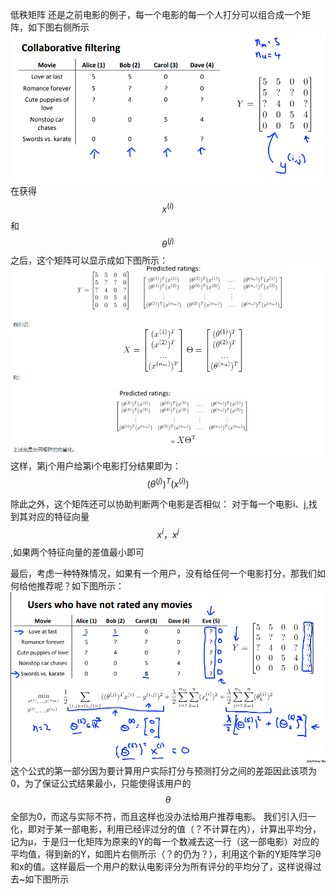 低秩矩阵
还是之前电影的例子，每一个电影的每一个人打分可以组合成一个矩阵，如下图右侧所示
![](/机器学习/images/99.PNG)
在获得$$x^{(i)}$$和$$\theta^{(j)}$$之后，这个矩阵可以显示成如下图所示：
![](/assets/100.PNG)
这样，第j个用户给第i个电影打分结果即为：$$(\theta^{(j)})^T(x^{(i)})$$

除此之外，这个矩阵还可以协助判断两个电影是否相似：
对于每一个电影i、j,找到其对应的特征向量$$x^{i}，x^{j}$$,如果两个特征向量的差值最小即可

最后，考虑一种特殊情况，如果有一个用户，没有给任何一个电影打分，那我们如何给他推荐呢？如下图所示：
![](/assets/101.PNG)
这个公式的第一部分因为要计算用户实际打分与预测打分之间的差距因此该项为0，为了保证公式结果最小，只能使得该用户的$$\theta$$全部为0，而这与实际不符，而且这样也没办法给用户推荐电影。
我们引入归一化，即对于某一部电影，利用已经评过分的值（？不计算在内），计算出平均分，记为μ，于是归一化矩阵为原来的Y的每一个数减去这一行（这一部电影）对应的平均值，得到新的Y，如图片右侧所示（？的仍为？），利用这个新的Y矩阵学习θ和x的值。这样最后一个用户的默认电影评分为所有评分的平均分了，这样说得过去~如下图所示